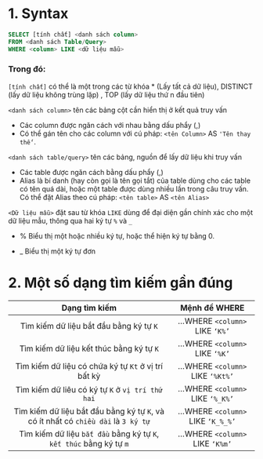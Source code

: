 # 1. Syntax
```sql
SELECT [tính chất] <danh sách column>
FROM <danh sách Table/Query>
WHERE <column> LIKE <dữ liệu mẫu>
```
### Trong đó:
`[tính chất]` có thể là một trong các từ khóa * (Lấy tất cả dữ liệu), DISTINCT (lấy dữ liệu không trùng lặp) , TOP<n> (lấy dữ liệu thứ n đầu tiên)

`<danh sách column>` tên các bảng cột cần hiển thị ở kết quả truy vấn

- Các column được ngăn cách với nhau bằng dấu phẩy (,)
- Có thể gán tên cho các column với cú pháp: `<tên Column>` AS `'Tên thay thế'`.
  <br>
  
`<danh sách table/query>` tên các bảng, nguồn để lấy dữ liệu khi truy vấn

- Các table được ngăn cách bằng dấu phẩy (,)
- Alias là bí danh (hay còn gọi là tên gọi tắt) của table dùng cho các table có tên quá dài, hoặc một table được dùng nhiều lần trong câu truy vấn. Có thể đặt Alias theo cú pháp: `<tên table>` AS `<tên Alias>`
  <br>
  
`<Dữ liệu mẫu>` đặt sau từ khóa `LIKE` dùng để đại diện gần chính xác cho một dữ liệu mẫu, thông qua hai ký tự `%` và `_`

- % Biểu thị một hoặc nhiều ký tự, hoặc thể hiện ký tự bằng 0.

- _  Biểu thị một ký tự đơn
  
 # 2. Một số dạng tìm kiếm gần đúng
  |Dạng tìm kiếm|Mệnh đề WHERE|
  |:---:|:---:|
  |Tìm kiếm dữ liệu bắt đầu bằng ký tự `K`|…WHERE `<column>` LIKE `‘K%’`|
  |Tìm kiếm dữ liệu kết thúc bằng ký tự `K`|…WHERE `<column>` LIKE `‘%K’`|
  |Tìm kiếm dữ liệu có chứa ký tự `Kt` ở vị trí bất kỳ|…WHERE `<column>` LIKE `‘%Kt%’`|
  |Tìm kiếm dữ liêu có ký tự `K` ở `vị trí thứ hai`|…WHERE `<column>` LIKE `‘%_K%’`|
  |Tìm kiếm dữ liệu bắt đầu bằng ký tự `K`, và có ít nhất có `chiều dài` là `3 ký tự`|…WHERE `<column>` LIKE `‘K_%_%’`|
  |Tìm kiếm dữ liệu `bắt đầu` bằng ký tự `K`, `kết thúc` bằng ký tự `m`|…WHERE `<column>` LIKE `‘K%m’`|
